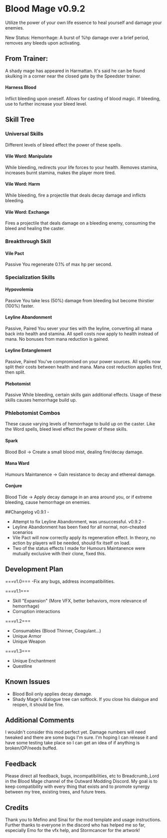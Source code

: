 # Blood Mage v0.9.2

Utilize the power of your own life essence to heal yourself and damage your enemies.

New Status:
Hemorrhage: A burst of %hp damage over a brief period, removes any bleeds upon activating.  

## From Trainer:
A shady mage has appeared in Harmattan. It's said he can be found skulking in a corner
near the closed gate by the Speedster trainer. 

#### Harness Blood
Inflict bleeding upon oneself. Allows for casting of blood magic.
If bleeding, use to further increase your bleed level. 

## Skill Tree

### Universal Skills
Different levels of bleed effect the power of these spells.

#### Vile Word: Manipulate
While bleeding, redirects your life forces to your health.
Removes stamina, increases burnt stamina, makes the player more tired.

#### Vile Word: Harm
While bleeding, fire a projectile that deals decay damage and inflicts bleeding.

#### Vile Word: Exchange
Fires a projectile that deals damage on a bleeding enemy, consuming the bleed
and healing the caster. 

### Breakthrough Skill

#### Vile Pact
Passive
You regenerate 0.1% of max hp per second. 

### Specialization Skills

#### Hypovolemia
Passive
You take less (50%) damage from bleeding but become thirstier (100%) faster.

#### Leyline Abandonment
Passive, Paired
You sever your ties with the leyline, converting all mana back into health and stamina. 
All spell costs now apply to health instead of mana. No bonuses from mana reduction is gained.

#### Leyline Entanglement
Passive, Paired
You've compromised on your power sources. All spells now split their costs between 
health and mana. Mana cost reduction applies first, then split.

#### Plebotomist
Passive
While bleeding, certain skills gain additional effects. Usage of these skills causes
hemorrhage build up.

### Phlebotomist Combos
These cause varying levels of hemorrhage to build up on the caster.
Like the Word spells, bleed level effect the power of these skills.

#### Spark
Blood Boil -> Create a small blood mist, dealing fire/decay damage.

#### Mana Ward
Humours Maintanence -> Gain resistance to decay and ethereal damage.

#### Conjure
Blood Tide -> Apply decay damage in an area around you, or if extreme bleeding, cause hemorrhage on enemies.

##Changelog
v0.9.1 - 
- Attempt to fix Leyline Abandonment, was unsuccessful.
v0.9.2 - 
- Leyline Abandonment has been fixed for all normal, non-cheated scenarios
- Vile Pact will now correctly apply its regeneration effect. In theory, no action by players will be needed, should fix itself on load.
- Two of the status effects I made for Humours Maintanence were mutually exclusive with their clone, fixed this.

## Development Plan
===v1.0===
-Fix any bugs, address incompatibilities.

===v1.1===
- Skill "Expansion" (More VFX, better behaviors, more relevance of hemorrhage)
- Corruption interactions

===v1.2===
- Consumables (Blood Thinner, Coagulant...)
- Unique Armor
- Unique Weapon

===v1.3===
- Unique Enchantment
- Questline

## Known Issues
 - Blood Boil only applies decay damage. 
 - Shady Mage's dialogue tree can softlock. If you close his dialogue and reopen, it should be fine.

## Additional Comments
I wouldn't consider this mod perfect yet. Damage numbers will need tweaked and there are some bugs I'm sure. I'm hoping I can release it and
have some testing take place so I can get an idea of if anything is broken/OP/needs buffed.

## Feedback
Please direct all feedback, bugs, incompatibilities, etc to Breadcrumb_Lord in the
Blood Mage channel of the Outward Modding Discord. My goal is to keep compatibility with every thing that exists and to
promote synergy between my tree, existing trees, and future trees. 

## Credits

Thank you to Mefino and Sinai for the mod template and usage instructions. Further thanks to everyone in the discord who has
helped me so far, especially Emo for the vfx help, and Stormcancer for the artwork!
